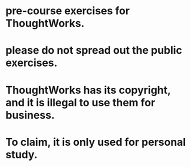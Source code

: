 # pre-course exercises for ThoughtWorks.
# please do not spread out the public exercises.
# ThoughtWorks has its copyright, and it is illegal to use them for business.
# To claim, it is only used for personal study.
